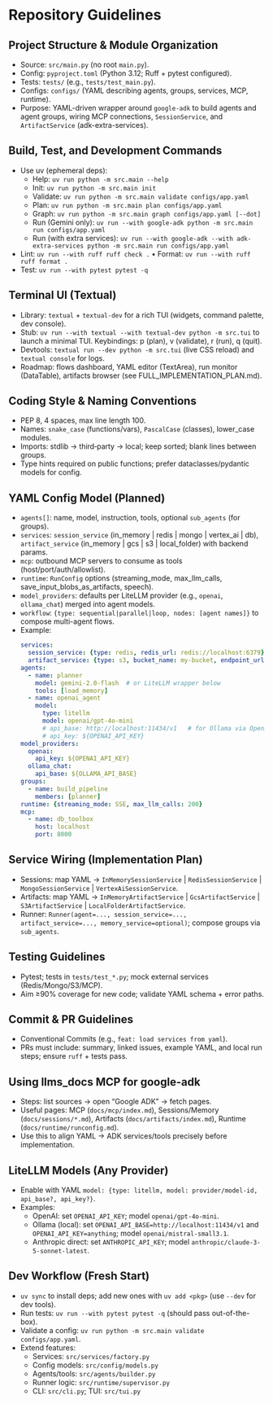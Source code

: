# Repository Guidelines

## Project Structure & Module Organization
- Source: `src/main.py` (no root `main.py`).
- Config: `pyproject.toml` (Python 3.12; Ruff + pytest configured).
- Tests: `tests/` (e.g., `tests/test_main.py`).
- Configs: `configs/` (YAML describing agents, groups, services, MCP, runtime).
- Purpose: YAML-driven wrapper around `google-adk` to build agents and agent groups, wiring MCP connections, `SessionService`, and `ArtifactService` (adk-extra-services).

## Build, Test, and Development Commands
- Use uv (ephemeral deps):
  - Help: `uv run python -m src.main --help`
  - Init: `uv run python -m src.main init`
  - Validate: `uv run python -m src.main validate configs/app.yaml`
  - Plan: `uv run python -m src.main plan configs/app.yaml`
  - Graph: `uv run python -m src.main graph configs/app.yaml [--dot]`
  - Run (Gemini only): `uv run --with google-adk python -m src.main run configs/app.yaml`
  - Run (with extra services): `uv run --with google-adk --with adk-extra-services python -m src.main run configs/app.yaml`
- Lint: `uv run --with ruff ruff check .`  •  Format: `uv run --with ruff ruff format .`
- Test: `uv run --with pytest pytest -q`

## Terminal UI (Textual)
- Library: `textual` + `textual-dev` for a rich TUI (widgets, command palette, dev console).
- Stub: `uv run --with textual --with textual-dev python -m src.tui` to launch a minimal TUI. Keybindings: p (plan), v (validate), r (run), q (quit).
- Devtools: `textual run --dev python -m src.tui` (live CSS reload) and `textual console` for logs.
- Roadmap: flows dashboard, YAML editor (TextArea), run monitor (DataTable), artifacts browser (see FULL_IMPLEMENTATION_PLAN.md).

## Coding Style & Naming Conventions
- PEP 8, 4 spaces, max line length 100.
- Names: `snake_case` (functions/vars), `PascalCase` (classes), lower_case modules.
- Imports: stdlib → third‑party → local; keep sorted; blank lines between groups.
- Type hints required on public functions; prefer dataclasses/pydantic models for config.

## YAML Config Model (Planned)
- `agents[]`: name, model, instruction, tools, optional `sub_agents` (for groups).
- `services`: `session_service` (in_memory | redis | mongo | vertex_ai | db), `artifact_service` (in_memory | gcs | s3 | local_folder) with backend params.
- `mcp`: outbound MCP servers to consume as tools (host/port/auth/allowlist).
- `runtime`: `RunConfig` options (streaming_mode, max_llm_calls, save_input_blobs_as_artifacts, speech).
- `model_providers`: defaults per LiteLLM provider (e.g., `openai`, `ollama_chat`) merged into agent models.
 - `workflow`: `{type: sequential|parallel|loop, nodes: [agent names]}` to compose multi-agent flows.
- Example:
  ```yaml
  services:
    session_service: {type: redis, redis_url: redis://localhost:6379}
    artifact_service: {type: s3, bucket_name: my-bucket, endpoint_url: https://s3.amazonaws.com}
  agents:
    - name: planner
      model: gemini-2.0-flash  # or LiteLLM wrapper below
      tools: [load_memory]
    - name: openai_agent
      model:
        type: litellm
        model: openai/gpt-4o-mini
        # api_base: http://localhost:11434/v1   # for Ollama via OpenAI shim
        # api_key: ${OPENAI_API_KEY}
  model_providers:
    openai:
      api_key: ${OPENAI_API_KEY}
    ollama_chat:
      api_base: ${OLLAMA_API_BASE}
  groups:
    - name: build_pipeline
      members: [planner]
  runtime: {streaming_mode: SSE, max_llm_calls: 200}
  mcp:
    - name: db_toolbox
      host: localhost
      port: 8000
  ```

## Service Wiring (Implementation Plan)
- Sessions: map YAML → `InMemorySessionService` | `RedisSessionService` | `MongoSessionService` | `VertexAiSessionService`.
- Artifacts: map YAML → `InMemoryArtifactService` | `GcsArtifactService` | `S3ArtifactService` | `LocalFolderArtifactService`.
- Runner: `Runner(agent=..., session_service=..., artifact_service=..., memory_service=optional)`; compose groups via `sub_agents`.

## Testing Guidelines
- Pytest; tests in `tests/test_*.py`; mock external services (Redis/Mongo/S3/MCP).
- Aim ≥90% coverage for new code; validate YAML schema + error paths.

## Commit & PR Guidelines
- Conventional Commits (e.g., `feat: load services from yaml`).
- PRs must include: summary, linked issues, example YAML, and local run steps; ensure `ruff` + tests pass.

## Using llms_docs MCP for google-adk
- Steps: list sources → open “Google ADK” → fetch pages.
- Useful pages: MCP (`docs/mcp/index.md`), Sessions/Memory (`docs/sessions/*.md`), Artifacts (`docs/artifacts/index.md`), Runtime (`docs/runtime/runconfig.md`).
- Use this to align YAML → ADK services/tools precisely before implementation.

## LiteLLM Models (Any Provider)
- Enable with YAML `model: {type: litellm, model: provider/model-id, api_base?, api_key?}`.
- Examples:
  - OpenAI: set `OPENAI_API_KEY`; model `openai/gpt-4o-mini`.
  - Ollama (local): set `OPENAI_API_BASE=http://localhost:11434/v1` and `OPENAI_API_KEY=anything`; model `openai/mistral-small3.1`.
  - Anthropic direct: set `ANTHROPIC_API_KEY`; model `anthropic/claude-3-5-sonnet-latest`.

## Dev Workflow (Fresh Start)
- `uv sync` to install deps; add new ones with `uv add <pkg>` (use `--dev` for dev tools).
- Run tests: `uv run --with pytest pytest -q` (should pass out-of-the-box).
- Validate a config: `uv run python -m src.main validate configs/app.yaml`.
- Extend features:
  - Services: `src/services/factory.py`
  - Config models: `src/config/models.py`
  - Agents/tools: `src/agents/builder.py`
  - Runner logic: `src/runtime/supervisor.py`
  - CLI: `src/cli.py`; TUI: `src/tui.py`

